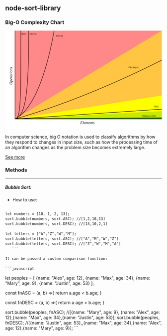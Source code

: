 ## node-sort-library

### Big-O Complexity Chart

<img src="img/chart.svg">

In computer science, big O notation is used to classify algorithms by how they respond to changes in input size, such as how the processing time of an algorithm changes as the problem size becomes extremely large.

[See more](https://en.wikipedia.org/wiki/Big_O_notation)

### Methods
---

##### Bubble Sort:
   * How to use:

       ```javascript   
    let numbers = [10, 1, 2, 13];
    sort.bubble(numbers, sort.ASC); //[1,2,10,13]
    sort.bubble(numbers, sort.DESC); //[13,10,2,1]

    let letters = ["A","Z","W","M"];
    sort.bubble(letters, sort.ASC); //["A","M","W","Z"]
    sort.bubble(letters, sort.DESC); //["Z","W","M","A"]
       ```

    It can be passed a custom comparison function:

    ```javascript   
 let peoples = [
   {name: "Alex", age: 12},
   {name: "Max", age: 34},
   {name: "Mary", age: 9},
   {name: "Justin", age: 53}
 ];

 const fnASC = (a, b) =>{
   return a.age < b.age;
 }

 const fnDESC = (a, b) =>{
   return a.age > b.age;
 }

 sort.bubble(peoples, fnASC); //[{name: "Mary", age: 9}, {name: "Alex", age: 12},{name: "Max", age: 34},{name: "Justin", age: 53}];
 sort.bubble(peoples, fnDESC); //[{name: "Justin", age: 53},,{name: "Max", age: 34},{name: "Alex", age: 12},{name: "Mary", age: 9}];
    ```
